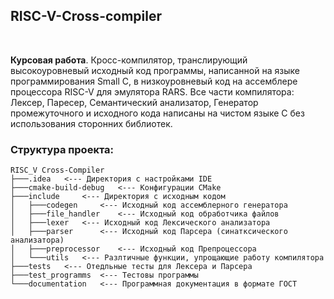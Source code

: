 ## RISC-V-Cross-compiler


</br>

**Курсовая работа**. Кросс-компилятор, транслирующий высокоуровневый исходный код программы, написанной на языке программирования Small C, в низкоуровневый код на ассемблере процессора RISC-V для эмулятора RARS. Все части компилятора: Лексер, Паресер, Семантический анализатор, Генератор промежуточного и исходного кода написаны на чистом языке C без использования сторонних библиотек.


### Структура проекта:

```
RISC_V Cross-Compiler
├───.idea   <--- Директория с настройками IDE
├───cmake-build-debug   <--- Конфигурации CMake
├───include     <--- Директория с исходным кодом
│   ├───codegen     <--- Исходный код ассемблерного генератора
│   ├───file_handler    <--- Исходный код обработчика файлов
│   ├───lexer   <--- Исходный код Лексического анализатора
│   ├───parser      <--- Исходный код Парсера (синатксического анализатора)
│   ├───preprocessor    <--- Исходный код Препроцессора
│   └───utils   <--- Разлтичные функции, упрощающие работу компилятора
├───tests   <--- Отедльные тесты для Лексера и Парсера
├───test_programms  <--- Тестовы программы
└───documentation   <--- Программная документация в формате ГОСТ
```